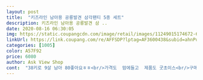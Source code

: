 ```yaml
---
layout: post 
title:  "키즈라인 남아용 공룡발견 삼각팬티 5종 세트" 
description: 키즈라인 남아용 공룡발견 삼 ..
date: 2020-08-16 06:30:05 
img: https://static.coupangcdn.com/image/retail/images/11249015174672-6e539bd8-da9e-48ca-b273-aedd76dd2d0d.jpg 
linkUrl: https://link.coupang.com/re/AFFSDP?lptag=AF3600438&subid=ahnPublicAsk&pageKey=1343477238&itemId=2370938927&vendorItemId=70366907598&traceid=V0-113-d55c01efdcf569f6 
categories: [1005] 
color: A57F92 
price: 6080 
author: Ask View Shop 
cont:  "38키로 9살 남아 80좋아요ㅎㅎ<br/>가격도  맘에들고  제품도 굿초이스<br/>구매했어요<br/>그래도 남자아이라 좋아하네요<br/>널었어요<br/>느껴지니까 살이 더쩌보이는  모습에<br/>느낌촉감 너무 만족스럽네요!!!!<br/>도가리탕^^♡<br/>디지인이나 색깔은 맘에드는데<br/>딱 가격만큼 하는것 같아요<br/>바느질이 별로인지 실밥 풀리고<br/>보풀나는 재질  너무싫어하는데<br/>비누로  조물조물  빨아서  지금 널었네요<br/>상자에 나무늘보가 너무 귀여워서 샀는데ㅋㅋㅋ<br/>상품잘받았습니다<br/>새벽인거죠12시넘었으니  지금빨아서<br/>오늘구매후 오늘배송받아서 감동에<br/>이제품 받자마자  만져보니 반질반질<br/>입어보고 다시 리뷰 작성해볼께요<br/>입히기전에 빨고<br/>저렴해서 샀는데<br/>제품의 품질이 거기까지인듯 해요<br/>착한가격에 잘샀네요<br/>코로나사태후  살이찐 아들 빤스가 작게<br/>통통 6살이라서 그런지 한치수 크게사니 맞네요^^<br/>팬티들이 상자랑은 별게네요<br/>한번 세탁한것 치고는 보풀도 많아요<br/>한번 입히고 다시 세탁했는데<br/>" 
---
```

